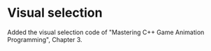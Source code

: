 # Visual selection

Added the visual selection code of "Mastering C++ Game Animation Programming", Chapter 3.
